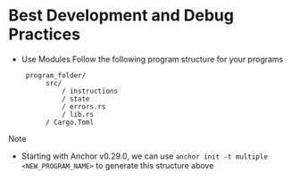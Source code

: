 # Best Development and Debug Practices

- Use Modules
  Follow the following program structure for your programs
  ```
   program_folder/
        src/ 
            / instructions
            / state
            / errors.rs
            / lib.rs
        / Cargo.Toml
  ```
> [!NOTE]  
- Starting with Anchor v0.29.0, we can use ```anchor init -t multiple <NEW_PROGRAM_NAME>``` to generate this structure above